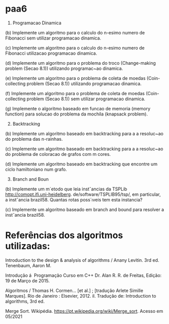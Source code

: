 # paa6

1. Programacao Dinamica

(b) Implemente um algoritmo para o calculo do n-esimo numero de Fibonacci sem utilizar
programacao dinamica.

(c) Implemente um algoritmo para o calculo do n-esimo numero de Fibonacci utilizacao programacao dinamica.

(d) Implemente um algoritmo para o problema do troco (Change-making problem (Secao 8.1))
utilizando programac~ao dinamica.

(e) Implemente um algoritmo para o problema de coleta de moedas (Coin-collecting problem
(Secao 8.1)) utilizando programacao dinamica.

(f) Implemente um algoritmo para o problema de coleta de moedas (Coin-collecting problem
(Secao 8.1)) sem utilizar programacao dinamica.

(g) Implemente o algoritmo baseado em funcao de memoria (memory function) para solucao
do problema da mochila (knapsack problem).

2. Backtracking

(b) Implemente um algoritmo baseado em backtracking para a a resoluc~ao do problema das
n-rainhas.

(c) Implemente um algoritmo baseado em backtracking para a a resoluc~ao do problema de
coloracao de grafos com m cores.

(d) Implemente um algoritmo baseado em backtracking que encontre um ciclo hamiltoniano
num grafo.

3. Branch and Boun

(b) Implemente um m´etodo que leia instˆancias da TSPLib http://comopt.ifi.uni-heidelberg.
de/software/TSPLIB95/tsp/, em particular, a instˆancia brazil58. Quantas rotas poss´ıveis
tem esta instancia?

(c) Implemente um algoritmo baseado em branch and bound para resolver a instˆancia brazil58.


# Referências dos algoritmos utilizadas:

Introduction to the design & analysis of algorithms / Anany Levitin. 3rd ed. Tenenbaum, Aaron M.

Introdução á  Programação Curso em C++ Dr. Alan R. R. de Freitas, Edição: 19 de Março de 2015.

Algoritmos / Thomas H. Cormen... [et al.] ; [tradução Arlete Simille Marques]. Rio de Janeiro : Elsevier, 2012. il.
Tradução de: Introduction to algorithms, 3rd ed.

Merge Sort. Wikipédia.  https://pt.wikipedia.org/wiki/Merge_sort. Acesso em 05/2021
